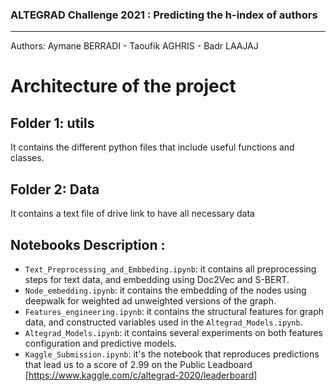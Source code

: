 ### ALTEGRAD Challenge 2021 : Predicting the h-index of authors
***
Authors: Aymane BERRADI - Taoufik AGHRIS - Badr LAAJAJ

# Architecture of the project
## Folder 1: utils
It contains the different python files that include useful functions and classes.
## Folder 2: Data
It contains a text file of drive link to have all necessary data
## Notebooks Description :
* `Text_Preprocessing_and_Embbeding.ipynb`: it contains all preprocessing steps for text data, and embedding using Doc2Vec and S-BERT.
* `Node_embedding.ipynb`: it contains the embedding of the nodes using deepwalk for weighted ad unweighted versions of the graph.
* `Features_engineering.ipynb`: it contains the structural features for graph data, and constructed variables used in the `Altegrad_Models.ipynb`.
* `Altegrad_Models.ipynb`: it contains several experiments on both features configuration and predictive models.
* `Kaggle_Submission.ipynb`: it's the notebook that reproduces predictions that lead us to a score of 2.99 on the Public Leadboard [https://www.kaggle.com/c/altegrad-2020/leaderboard]


